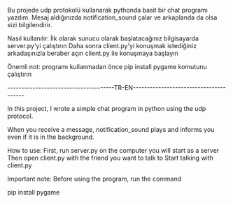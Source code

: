Bu projede udp protokolü kullanarak pythonda basit bir chat programı yazdım.
Mesaj aldığınızda notification_sound çalar ve arkaplanda da olsa sizi bilgilendirir.

Nasıl kullanılır:
İlk olarak sunucu olarak başlatacağınız bilgisayarda server.py'yi çalıştırın
Daha sonra client.py'yi konuşmak istediğiniz arkadaşınızla beraber açın
client.py ile konuşmaya başlayın

Önemli not:
programı kullanmadan önce
pip install pygame
komutunu çalıştırın

--------------------------------------TR-EN---------------------------------------

In this project, I wrote a simple chat program in python using the udp protocol.

When you receive a message, notification_sound plays and informs you even if it is in the background.

How to use:
First, run server.py on the computer you will start as a server
Then open client.py with the friend you want to talk to
Start talking with client.py

Important note:
Before using the program, run the command

pip install pygame

